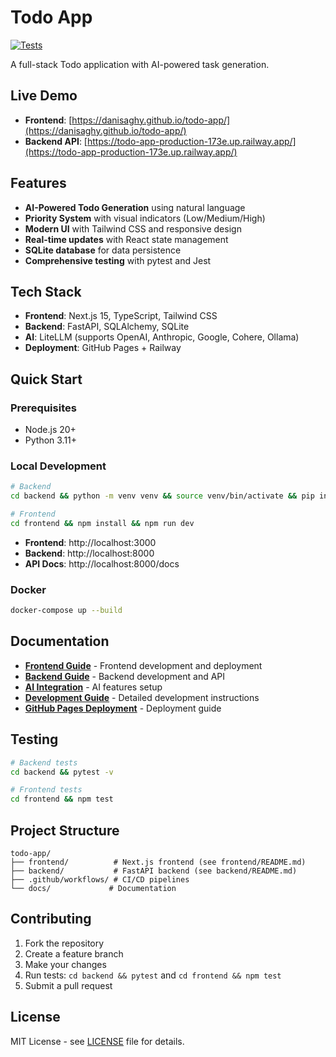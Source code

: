 # Todo App

[![Tests](https://github.com/DaniSaghy/todo-app/actions/workflows/ci.yml/badge.svg)](https://github.com/DaniSaghy/todo-app/actions)

A full-stack Todo application with AI-powered task generation.

## Live Demo

- **Frontend**: [https://danisaghy.github.io/todo-app/](https://danisaghy.github.io/todo-app/)
- **Backend API**: [https://todo-app-production-173e.up.railway.app/](https://todo-app-production-173e.up.railway.app/)

## Features

- **AI-Powered Todo Generation** using natural language
- **Priority System** with visual indicators (Low/Medium/High)
- **Modern UI** with Tailwind CSS and responsive design
- **Real-time updates** with React state management
- **SQLite database** for data persistence
- **Comprehensive testing** with pytest and Jest

## Tech Stack

- **Frontend**: Next.js 15, TypeScript, Tailwind CSS
- **Backend**: FastAPI, SQLAlchemy, SQLite
- **AI**: LiteLLM (supports OpenAI, Anthropic, Google, Cohere, Ollama)
- **Deployment**: GitHub Pages + Railway

## Quick Start

### Prerequisites
- Node.js 20+
- Python 3.11+

### Local Development
```bash
# Backend
cd backend && python -m venv venv && source venv/bin/activate && pip install -r requirements.txt && uvicorn main:app --reload

# Frontend  
cd frontend && npm install && npm run dev
```

- **Frontend**: http://localhost:3000
- **Backend**: http://localhost:8000
- **API Docs**: http://localhost:8000/docs

### Docker
```bash
docker-compose up --build
```

## Documentation

- **[Frontend Guide](frontend/README.md)** - Frontend development and deployment
- **[Backend Guide](backend/README.md)** - Backend development and API
- **[AI Integration](AI_INTEGRATION.md)** - AI features setup
- **[Development Guide](DEVELOPMENT.md)** - Detailed development instructions
- **[GitHub Pages Deployment](GITHUB_PAGES_DEPLOYMENT.md)** - Deployment guide

## Testing

```bash
# Backend tests
cd backend && pytest -v

# Frontend tests  
cd frontend && npm test
```

## Project Structure

```
todo-app/
├── frontend/          # Next.js frontend (see frontend/README.md)
├── backend/           # FastAPI backend (see backend/README.md)
├── .github/workflows/ # CI/CD pipelines
└── docs/             # Documentation
```

## Contributing

1. Fork the repository
2. Create a feature branch
3. Make your changes
4. Run tests: `cd backend && pytest` and `cd frontend && npm test`
5. Submit a pull request

## License

MIT License - see [LICENSE](LICENSE) file for details.